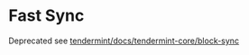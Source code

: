 # Fast Sync

Deprecated see [tendermint/docs/tendermint-core/block-sync](https://github.com/tendermint/tendermint/blob/master/docs/tendermint-core/block-sync/README.md)
